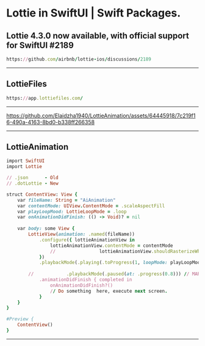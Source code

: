 Lottie in SwiftUI | Swift Packages.
===============

Lottie 4.3.0 now available, with official support for SwiftUI #2189
---------------
````ruby
https://github.com/airbnb/lottie-ios/discussions/2189
````
---------------

LottieFiles
---------------
````ruby
https://app.lottiefiles.com/
````
---------------

https://github.com/Elaidzha1940/LottieAnimation/assets/64445918/7c219f16-490a-4163-8bd0-b338ff266358

---------------

LottieAnimation
---------------
````ruby
import SwiftUI
import Lottie

// .json      - Old
// .dotLottie - New

struct ContentView: View {
    var fileName: String = "AiAnimation"
    var contentMode: UIView.ContentMode = .scaleAspectFill
    var playLoopMood: LottieLoopMode = .loop
    var onAnimationDidFinish: (() -> Void)? = nil
    
    var body: some View {
        LottieView(animation: .named(fileName))
            .configure({ lottieAnimationView in
                lottieAnimationView.contentMode = contentMode
                //                lottieAnimationView.shouldRasterizeWhenIdle = true
            })
            .playbackMode(.playing(.toProgress(1, loopMode: playLoopMood)))
        
        //            .playbackMode(.paused(at: .progress(0.8))) // MARK: - Specific part
            .animationDidFinish { completed in
                onAnimationDidFinish?()
                // Do something  here, execute next screen.
            }
    }
}

#Preview {
    ContentView()
}
````
-------------

